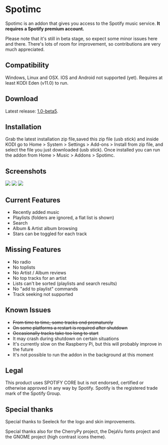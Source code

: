 Spotimc
=======
Spotimc is an addon that gives you access to the Spotify music service. <b>It requires a Spotify premium account.</b>

Please note that it's still in beta stage, so expect some minor issues here and there. There's lots of room for improvement, so contributions are very much appreciated.


Compatibility
-------------------
Windows, Linux and OSX. IOS and Android not supported (yet). Requires at least KODI Eden (v11.0) to run.

Download
--------
Latest release: [1.0-beta5](http://azkotoki.org/downloads/script-audio-spotimc-1-0-beta5/).

Installation
------------
Grab the latest installation zip file,saved this zip file (usb stick) and inside KODI go to Home > System > Settings > Add-ons > Install from zip file, and select the file you just downloaded (usb stick). Once installed you can run the addon from Home > Music > Addons > Spotimc.

Screenshots
-----------
<img src=http://i.imgur.com/DFgbRfd.png>
<img src=http://i.imgur.com/lyIb8Nf.png>
<img src=http://i.imgur.com/YJwiPB0.png>

Current Features
----------------
* Recently added music
* Playlists (folders are ignored, a flat list is shown)
* Search
* Album & Artist album browsing
* Stars can be toggled for each track


Missing Features
----------------
* No radio
* No toplists
* No Artist / Album reviews
* No top tracks for an artist
* Lists can't be sorted (playlists and search results)
* No "add to playlist" commands
* Track seeking not supported


Known Issues
------------
* ~~From time to time, some tracks end prematurely~~
* ~~On some platforms a restart is required after shutdown~~
* ~~Occasionally tracks take too long to start~~
* It may crash during shutdown on certain situations
* It's currently slow on the Raspberry Pi, but this will probably improve in the future
* It's not possible to run the addon in the background at this moment


Legal
-----
This product uses SPOTIFY CORE but is not endorsed, certified or otherwise approved in any way by Spotify. Spotify is the registered trade mark of the Spotify Group.


Special thanks
--------------
Special thanks to Seeleck for the logo and skin improvements.

Special thanks also for the CherryPy project, the DejaVu fonts project and the GNOME project (high contrast icons theme).
